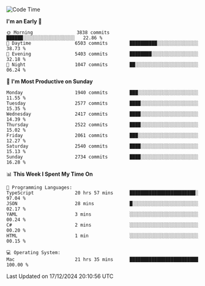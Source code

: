 <!--START_SECTION:waka-->
![Code Time](http://img.shields.io/badge/Code%20Time-4%2C639%20hrs%2039%20mins-blue)

**I'm an Early 🐤** 

```text
🌞 Morning                3838 commits        ██████░░░░░░░░░░░░░░░░░░░   22.86 % 
🌆 Daytime                6503 commits        ██████████░░░░░░░░░░░░░░░   38.73 % 
🌃 Evening                5403 commits        ████████░░░░░░░░░░░░░░░░░   32.18 % 
🌙 Night                  1047 commits        ██░░░░░░░░░░░░░░░░░░░░░░░   06.24 % 
```
📅 **I'm Most Productive on Sunday** 

```text
Monday                   1940 commits        ███░░░░░░░░░░░░░░░░░░░░░░   11.55 % 
Tuesday                  2577 commits        ████░░░░░░░░░░░░░░░░░░░░░   15.35 % 
Wednesday                2417 commits        ████░░░░░░░░░░░░░░░░░░░░░   14.39 % 
Thursday                 2522 commits        ████░░░░░░░░░░░░░░░░░░░░░   15.02 % 
Friday                   2061 commits        ███░░░░░░░░░░░░░░░░░░░░░░   12.27 % 
Saturday                 2540 commits        ████░░░░░░░░░░░░░░░░░░░░░   15.13 % 
Sunday                   2734 commits        ████░░░░░░░░░░░░░░░░░░░░░   16.28 % 
```


📊 **This Week I Spent My Time On** 

```text
💬 Programming Languages: 
TypeScript               20 hrs 57 mins      ████████████████████████░   97.04 % 
JSON                     28 mins             █░░░░░░░░░░░░░░░░░░░░░░░░   02.17 % 
YAML                     3 mins              ░░░░░░░░░░░░░░░░░░░░░░░░░   00.24 % 
C#                       2 mins              ░░░░░░░░░░░░░░░░░░░░░░░░░   00.20 % 
HTML                     1 min               ░░░░░░░░░░░░░░░░░░░░░░░░░   00.15 % 

💻 Operating System: 
Mac                      21 hrs 35 mins      █████████████████████████   100.00 % 
```


 Last Updated on 17/12/2024 20:10:56 UTC
<!--END_SECTION:waka-->
